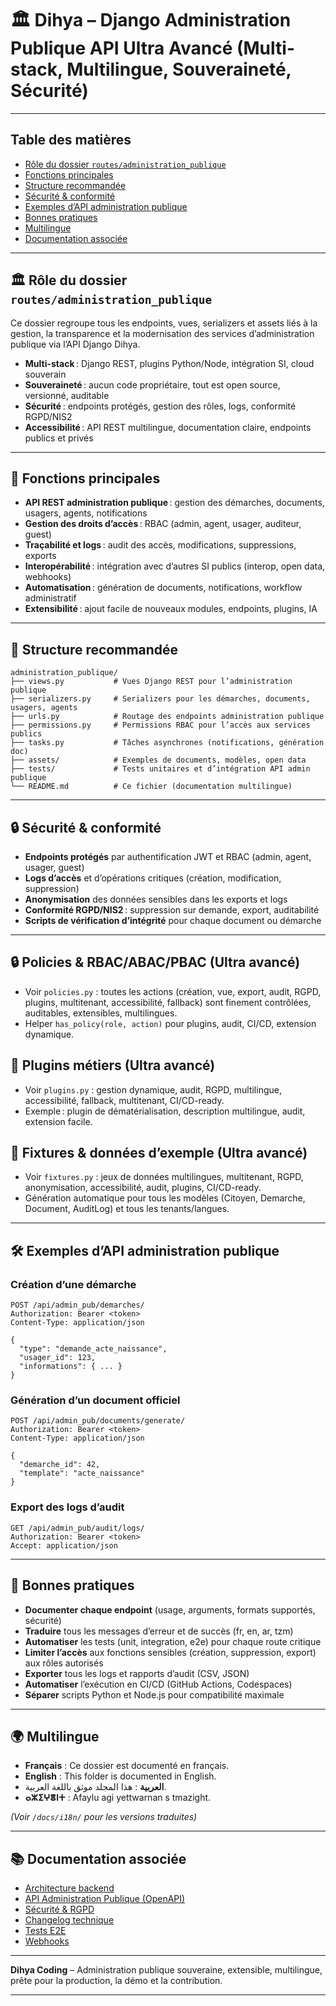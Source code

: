 # 🏛️ Dihya – Django Administration Publique API Ultra Avancé (Multi-stack, Multilingue, Souveraineté, Sécurité)

---

## Table des matières

- [Rôle du dossier `routes/administration_publique`](#rôle-du-dossier-routesadministration_publique)
- [Fonctions principales](#fonctions-principales)
- [Structure recommandée](#structure-recommandée)
- [Sécurité & conformité](#sécurité--conformité)
- [Exemples d’API administration publique](#exemples-dapi-administration-publique)
- [Bonnes pratiques](#bonnes-pratiques)
- [Multilingue](#multilingue)
- [Documentation associée](#documentation-associée)

---

## 🏛️ Rôle du dossier `routes/administration_publique`

Ce dossier regroupe tous les endpoints, vues, serializers et assets liés à la gestion, la transparence et la modernisation des services d’administration publique via l’API Django Dihya.

- **Multi-stack** : Django REST, plugins Python/Node, intégration SI, cloud souverain
- **Souveraineté** : aucun code propriétaire, tout est open source, versionné, auditable
- **Sécurité** : endpoints protégés, gestion des rôles, logs, conformité RGPD/NIS2
- **Accessibilité** : API REST multilingue, documentation claire, endpoints publics et privés

---

## 🧠 Fonctions principales

- **API REST administration publique** : gestion des démarches, documents, usagers, agents, notifications
- **Gestion des droits d’accès** : RBAC (admin, agent, usager, auditeur, guest)
- **Traçabilité et logs** : audit des accès, modifications, suppressions, exports
- **Interopérabilité** : intégration avec d’autres SI publics (interop, open data, webhooks)
- **Automatisation** : génération de documents, notifications, workflow administratif
- **Extensibilité** : ajout facile de nouveaux modules, endpoints, plugins, IA

---

## 📁 Structure recommandée

```
administration_publique/
├── views.py           # Vues Django REST pour l’administration publique
├── serializers.py     # Serializers pour les démarches, documents, usagers, agents
├── urls.py            # Routage des endpoints administration publique
├── permissions.py     # Permissions RBAC pour l’accès aux services publics
├── tasks.py           # Tâches asynchrones (notifications, génération doc)
├── assets/            # Exemples de documents, modèles, open data
├── tests/             # Tests unitaires et d’intégration API admin publique
└── README.md          # Ce fichier (documentation multilingue)
```

---

## 🔒 Sécurité & conformité

- **Endpoints protégés** par authentification JWT et RBAC (admin, agent, usager, guest)
- **Logs d’accès** et d’opérations critiques (création, modification, suppression)
- **Anonymisation** des données sensibles dans les exports et logs
- **Conformité RGPD/NIS2** : suppression sur demande, export, auditabilité
- **Scripts de vérification d’intégrité** pour chaque document ou démarche

---

## 🔒 Policies & RBAC/ABAC/PBAC (Ultra avancé)
- Voir `policies.py` : toutes les actions (création, vue, export, audit, RGPD, plugins, multitenant, accessibilité, fallback) sont finement contrôlées, auditables, extensibles, multilingues.
- Helper `has_policy(role, action)` pour plugins, audit, CI/CD, extension dynamique.

## 🧩 Plugins métiers (Ultra avancé)
- Voir `plugins.py` : gestion dynamique, audit, RGPD, multilingue, accessibilité, fallback, multitenant, CI/CD-ready.
- Exemple : plugin de dématérialisation, description multilingue, audit, extension facile.

## 🧪 Fixtures & données d’exemple (Ultra avancé)
- Voir `fixtures.py` : jeux de données multilingues, multitenant, RGPD, anonymisation, accessibilité, audit, plugins, CI/CD-ready.
- Génération automatique pour tous les modèles (Citoyen, Demarche, Document, AuditLog) et tous les tenants/langues.

---

## 🛠️ Exemples d’API administration publique

### Création d’une démarche

```http
POST /api/admin_pub/demarches/
Authorization: Bearer <token>
Content-Type: application/json

{
  "type": "demande_acte_naissance",
  "usager_id": 123,
  "informations": { ... }
}
```

### Génération d’un document officiel

```http
POST /api/admin_pub/documents/generate/
Authorization: Bearer <token>
Content-Type: application/json

{
  "demarche_id": 42,
  "template": "acte_naissance"
}
```

### Export des logs d’audit

```http
GET /api/admin_pub/audit/logs/
Authorization: Bearer <token>
Accept: application/json
```

---

## 📝 Bonnes pratiques

- **Documenter chaque endpoint** (usage, arguments, formats supportés, sécurité)
- **Traduire** tous les messages d’erreur et de succès (fr, en, ar, tzm)
- **Automatiser** les tests (unit, integration, e2e) pour chaque route critique
- **Limiter l’accès** aux fonctions sensibles (création, suppression, export) aux rôles autorisés
- **Exporter** tous les logs et rapports d’audit (CSV, JSON)
- **Automatiser** l’exécution en CI/CD (GitHub Actions, Codespaces)
- **Séparer** scripts Python et Node.js pour compatibilité maximale

---

## 🌍 Multilingue

- **Français** : Ce dossier est documenté en français.
- **English** : This folder is documented in English.
- **العربية** : هذا المجلد موثق باللغة العربية.
- **ⴰⵣⵉⵖⴻⵏⵜ** : Afaylu agi yettwarnan s tmazight.

*(Voir `/docs/i18n/` pour les versions traduites)*

---

## 📚 Documentation associée

- [Architecture backend](../../../../docs/architecture.md)
- [API Administration Publique (OpenAPI)](../../../../docs/openapi.yaml)
- [Sécurité & RGPD](../../../../SECURITY.md)
- [Changelog technique](../../../../TECHNICAL_CHANGELOG.md)
- [Tests E2E](../../../../E2E_TESTS_GUIDE.md)
- [Webhooks](../../../../WEBHOOKS_GUIDE.md)

---

**Dihya Coding** – Administration publique souveraine, extensible, multilingue, prête pour la production, la démo et la contribution.

---
